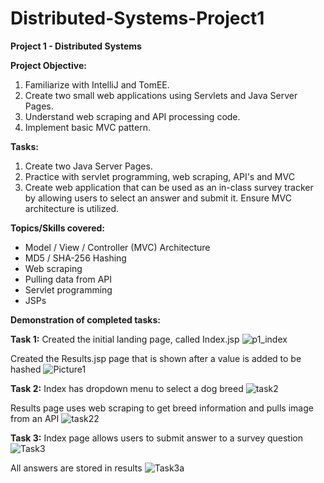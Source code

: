 # Distributed-Systems-Project1
**Project 1 - Distributed Systems**

**Project Objective:**
1. Familiarize with IntelliJ and TomEE.
2. Create two small web applications using Servlets and Java Server Pages.
3. Understand web scraping and API processing code.
4. Implement basic MVC pattern.

**Tasks:**
1. Create two Java Server Pages.
2. Practice with servlet programming, web scraping, API's and MVC
3. Create web application that can be used as an in-class survey tracker by allowing users to select an answer and submit it. Ensure MVC architecture is utilized. 

**Topics/Skills covered:**
- Model / View / Controller (MVC) Architecture
- MD5 / SHA-256 Hashing
- Web scraping
- Pulling data from API
- Servlet programming
- JSPs

**Demonstration of completed tasks:**

**Task 1:**
Created the initial landing page, called Index.jsp
![p1_index](https://user-images.githubusercontent.com/114946651/193722146-48b9638d-8367-4303-a2db-d92c962c5056.png)

Created the Results.jsp page that is shown after a value is added to be hashed
![Picture1](https://user-images.githubusercontent.com/114946651/193722224-6bcf377a-260a-4cb6-83af-d1da36f30bd6.png)

**Task 2:**
Index has dropdown menu to select a dog breed
![task2](https://user-images.githubusercontent.com/114946651/193723214-bc989eb8-a61f-4519-8bba-323b75af4d11.png)

Results page uses web scraping to get breed information and pulls image from an API
![task22](https://user-images.githubusercontent.com/114946651/193723275-e5505d2a-8fc9-4138-8d04-a4dce05e91f5.png)

**Task 3:**
Index page allows users to submit answer to a survey question
![Task3](https://user-images.githubusercontent.com/114946651/193723851-82d8fb55-74fe-4952-b0e2-eacbcc466e68.png)

All answers are stored in results 
![Task3a](https://user-images.githubusercontent.com/114946651/193723972-eadd9056-9f19-454f-9b02-e3691b57f7fe.png)
